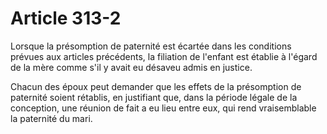 # Article 313-2

Lorsque la présomption de paternité est écartée dans les conditions prévues aux articles précédents, la filiation de l'enfant est établie à l'égard de la mère comme s'il y avait eu désaveu admis en justice.

Chacun des époux peut demander que les effets de la présomption de paternité soient rétablis, en justifiant que, dans la période légale de la conception, une réunion de fait a eu lieu entre eux, qui rend vraisemblable la paternité du mari.
